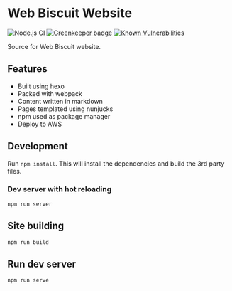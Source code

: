 # Web Biscuit Website

![Node.js CI](https://github.com/webbiscuit/webbiscuit-website/workflows/Node.js%20CI/badge.svg)
[![Greenkeeper badge](https://badges.greenkeeper.io/webbiscuit/webbiscuit-website.svg)](https://greenkeeper.io/)
[![Known Vulnerabilities](https://snyk.io/test/github/webbiscuit/webbiscuit-website/badge.svg)](https://snyk.io/test/github/webbiscuit/webbiscuit-website)

Source for Web Biscuit website.

## Features
- Built using hexo
- Packed with webpack
- Content written in markdown
- Pages templated using nunjucks
- npm used as package manager
- Deploy to AWS

## Development

Run `npm install`. This will install the dependencies and build the 3rd party files.

### Dev server with hot reloading

`npm run server`

## Site building
`npm run build`

## Run dev server

`npm run serve`

<!-- ## Bonus Features
The resume that appears on the site can be built into multiple formats using the same .md file:
- HTML
- PDF
- docx

Build all these with `npm run build:cv`

Make sure you have pandoc installed.

You might also need some supporting libraries for pandoc:
- texlive-latex-base
- texlive-fonts-recommended -->

